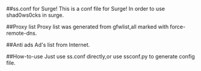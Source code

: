 ##ss.conf for Surge!
This is a conf file for Surge!
In order to use shad0ws0cks in surge.

##Proxy list 
Proxy list was generated from gfwlist,all marked with force-remote-dns.

##Anti ads
Ad's list from Internet.

##How-to-use
Just use ss.conf directly,or use ssconf.py to generate config file.